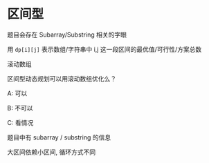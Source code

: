 # 区间型

题目会存在 Subarray/Substring 相关的字眼

用 `dp[i][j]` 表示数组/字符串中 i,j 这一段区间的最优值/可行性/方案总数



滚动数组

区间型动态规划可以用滚动数组优化么？

A: 可以

B: 不可以

C: 看情况

题目中有 subarray / substring 的信息

大区间依赖小区间, 循环方式不同